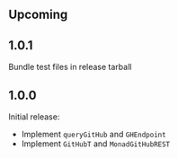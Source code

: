 ## Upcoming

## 1.0.1

Bundle test files in release tarball

## 1.0.0

Initial release:

* Implement `queryGitHub` and `GHEndpoint`
* Implement `GitHubT` and `MonadGitHubREST`
